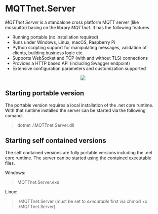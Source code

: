 # MQTTnet.Server

_MQTTnet Server_ is a standalone cross platform MQTT server (like mosquitto) basing on the library _MQTTnet_. It has the following features.

* Running portable (no installation required)
* Runs under Windows, Linux, macOS, Raspberry Pi
* Python scripting support for manipulating messages, validation of clients, building business logic etc.
* Supports WebSocket and TCP (with and without TLS) connections
* Provides a HTTP based API (including Swagger endpoint)
* Extensive configuration parameters and customization supported

<p align="center">
<img src="https://github.com/chkr1011/MQTTnet.Server/blob/main/Images/Screenshot1.png?raw=true">
</p>

## Starting portable version
The portable version requires a local installation of the .net core runtime. With that runtime installed the server can be started via the following comand.

> dotnet .\MQTTnet.Server.dll

## Starting self contained versions
The self contained versions are fully portable versions including the .net core runtime. The server can be started using the contained executable files.

Windows:    
> MQTTnet.Server.exe
> 
Linux:		
> ./MQTTnet.Server (must be set to _executable_ first via chmod +x ./MQTTnet.Server)

